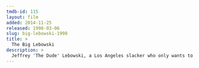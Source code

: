 ```yaml
---
tmdb-id: 115
layout: film
added: 2014-11-25
released: 1998-03-06
slug: big-lebowski-1998
title: >
  The Big Lebowski
description: >
  Jeffrey 'The Dude' Lebowski, a Los Angeles slacker who only wants to bowl and drink White Russians, is mistaken for another Jeffrey Lebowski, a wheelchair-bound millionaire, and finds himself dragged into a strange series of events involving nihilists, adult film producers, ferrets, errant toes, and large sums of money.
---
```

